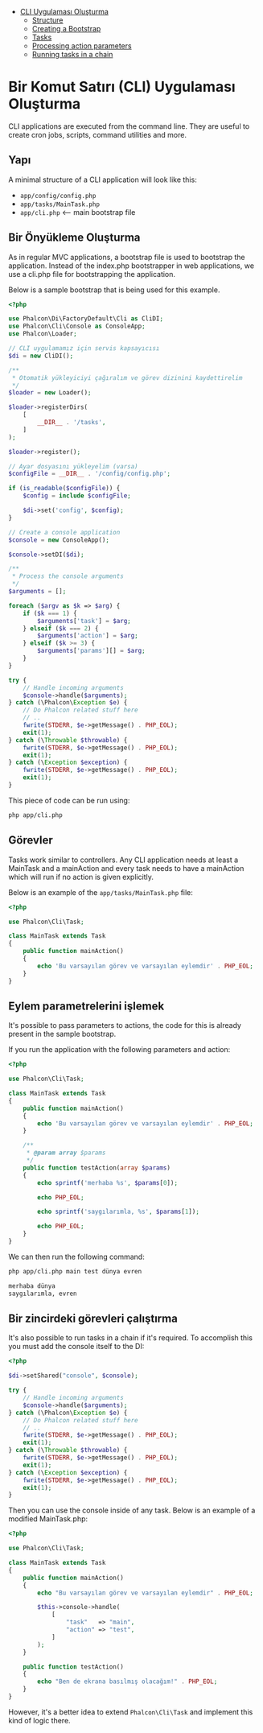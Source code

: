 <div class='article-menu'>
  <ul>
    <li>
      <a href="#creating-cli-application">CLI Uygulaması Oluşturma</a> <ul>
        <li>
          <a href="#structure">Structure</a>
        </li>
        <li>
          <a href="#creating-bootstrap">Creating a Bootstrap</a>
        </li>
        <li>
          <a href="#tasks">Tasks</a>
        </li>
        <li>
          <a href="#processing-action-parameters">Processing action parameters</a>
        </li>
        <li>
          <a href="#running-tasks-chain">Running tasks in a chain</a>
        </li>
      </ul>
    </li>
  </ul>
</div>

<a name='creating-cli-application'></a>

# Bir Komut Satırı (CLI) Uygulaması Oluşturma

CLI applications are executed from the command line. They are useful to create cron jobs, scripts, command utilities and more.

<a name='structure'></a>

## Yapı

A minimal structure of a CLI application will look like this:

- `app/config/config.php`
- `app/tasks/MainTask.php`
- `app/cli.php` <-- main bootstrap file

<a name='creating-bootstrap'></a>

## Bir Önyükleme Oluşturma

As in regular MVC applications, a bootstrap file is used to bootstrap the application. Instead of the index.php bootstrapper in web applications, we use a cli.php file for bootstrapping the application.

Below is a sample bootstrap that is being used for this example.

```php
<?php

use Phalcon\Di\FactoryDefault\Cli as CliDI;
use Phalcon\Cli\Console as ConsoleApp;
use Phalcon\Loader;

// CLI uygulamamız için servis kapsayıcısı 
$di = new CliDI();

/**
 * Otomatik yükleyiciyi çağıralım ve görev dizinini kaydettirelim
 */
$loader = new Loader();

$loader->registerDirs(
    [
        __DIR__ . '/tasks',
    ]
);

$loader->register();

// Ayar dosyasını yükleyelim (varsa)
$configFile = __DIR__ . '/config/config.php';

if (is_readable($configFile)) {
    $config = include $configFile;

    $di->set('config', $config);
}

// Create a console application
$console = new ConsoleApp();

$console->setDI($di);

/**
 * Process the console arguments
 */
$arguments = [];

foreach ($argv as $k => $arg) {
    if ($k === 1) {
        $arguments['task'] = $arg;
    } elseif ($k === 2) {
        $arguments['action'] = $arg;
    } elseif ($k >= 3) {
        $arguments['params'][] = $arg;
    }
}

try {
    // Handle incoming arguments
    $console->handle($arguments);
} catch (\Phalcon\Exception $e) {
    // Do Phalcon related stuff here
    // ..
    fwrite(STDERR, $e->getMessage() . PHP_EOL);
    exit(1);
} catch (\Throwable $throwable) {
    fwrite(STDERR, $e->getMessage() . PHP_EOL);
    exit(1);
} catch (\Exception $exception) {
    fwrite(STDERR, $e->getMessage() . PHP_EOL);
    exit(1);
}
```

This piece of code can be run using:

```bash
php app/cli.php
```

<a name='tasks'></a>

## Görevler

Tasks work similar to controllers. Any CLI application needs at least a MainTask and a mainAction and every task needs to have a mainAction which will run if no action is given explicitly.

Below is an example of the `app/tasks/MainTask.php` file:

```php
<?php

use Phalcon\Cli\Task;

class MainTask extends Task
{
    public function mainAction()
    {
        echo 'Bu varsayılan görev ve varsayılan eylemdir' . PHP_EOL;
    }
}
```

<a name='processing-action-parameters'></a>

## Eylem parametrelerini işlemek

It's possible to pass parameters to actions, the code for this is already present in the sample bootstrap.

If you run the application with the following parameters and action:

```php
<?php

use Phalcon\Cli\Task;

class MainTask extends Task
{
    public function mainAction()
    {
        echo 'Bu varsayılan görev ve varsayılan eylemdir' . PHP_EOL;
    }

    /**
     * @param array $params
     */
    public function testAction(array $params)
    {
        echo sprintf('merhaba %s', $params[0]);

        echo PHP_EOL;

        echo sprintf('saygılarımla, %s', $params[1]);

        echo PHP_EOL;
    }
}
```

We can then run the following command:

```bash
php app/cli.php main test dünya evren

merhaba dünya
saygılarımla, evren
```

<a name='running-tasks-chain'></a>

## Bir zincirdeki görevleri çalıştırma

It's also possible to run tasks in a chain if it's required. To accomplish this you must add the console itself to the DI:

```php
<?php

$di->setShared("console", $console);

try {
    // Handle incoming arguments
    $console->handle($arguments);
} catch (\Phalcon\Exception $e) {
    // Do Phalcon related stuff here
    // ..
    fwrite(STDERR, $e->getMessage() . PHP_EOL);
    exit(1);
} catch (\Throwable $throwable) {
    fwrite(STDERR, $e->getMessage() . PHP_EOL);
    exit(1);
} catch (\Exception $exception) {
    fwrite(STDERR, $e->getMessage() . PHP_EOL);
    exit(1);
}
```

Then you can use the console inside of any task. Below is an example of a modified MainTask.php:

```php
<?php

use Phalcon\Cli\Task;

class MainTask extends Task
{
    public function mainAction()
    {
        echo "Bu varsayılan görev ve varsayılan eylemdir" . PHP_EOL;

        $this->console->handle(
            [
                "task"   => "main",
                "action" => "test",
            ]
        );
    }

    public function testAction()
    {
        echo "Ben de ekrana basılmış olacağım!" . PHP_EOL;
    }
}
```

However, it's a better idea to extend `Phalcon\Cli\Task` and implement this kind of logic there.